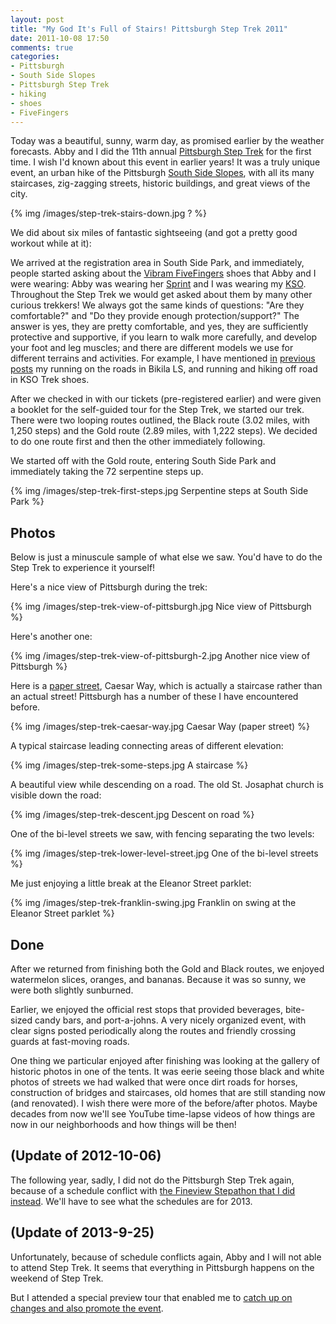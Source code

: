 ```yaml
---
layout: post
title: "My God It's Full of Stairs! Pittsburgh Step Trek 2011"
date: 2011-10-08 17:50
comments: true
categories: 
- Pittsburgh
- South Side Slopes
- Pittsburgh Step Trek
- hiking
- shoes
- FiveFingers
---
```

Today was a beautiful, sunny, warm day, as promised earlier by the weather forecasts.  Abby and I did the 11th annual [Pittsburgh Step Trek](http://www.southsideslopes.org/steptrek) for the first time. I wish I'd known about this event in earlier years! It was a truly unique event, an urban hike of the Pittsburgh [South Side Slopes](http://www.wqed.org/tv/sebak/neighborhoods/so_side.php), with all its many staircases, zig-zagging streets, historic buildings, and great views of the city.

{% img /images/step-trek-stairs-down.jpg ? %}

We did about six miles of fantastic sightseeing (and got a pretty good workout while at it):

<!--more-->

We arrived at the registration area in South Side Park, and immediately, people started asking about the [Vibram FiveFingers](www.vibramfivefingers.com/) shoes that Abby and I were wearing: Abby was wearing her [Sprint](http://www.vibramfivefingers.com/products/Five-Fingers-Sprint-Womens.htm) and I was wearing my [KSO](http://www.vibramfivefingers.com/products/Five-Fingers-KSO-Mens.htm). Throughout the Step Trek we would get asked about them by many other curious trekkers! We always got the same kinds of questions: "Are they comfortable?" and "Do they provide enough protection/support?" The answer is yes, they are pretty comfortable, and yes, they are sufficiently protective and supportive, if you learn to walk more carefully, and develop your foot and leg muscles; and there are different models we use for different terrains and activities.  For example, I have mentioned [in](/blog/2011/09/23/happiness-is-finishing-39th-of-43-men-in-a-race/) [previous](/blog/2011/09/25/blistered-but-blissful-in-the-burgh/) [posts](/blog/2011/10/01/run-shadyside-5k-outrunning-mickey-mouse-and-lending-a-trumpet/) my running on the roads in Bikila LS, and running and hiking off road in KSO Trek shoes.

After we checked in with our tickets (pre-registered earlier) and were given a booklet for the self-guided tour for the Step Trek, we started our trek. There were two looping routes outlined, the Black route (3.02 miles, with 1,250 steps) and the Gold route (2.89 miles, with 1,222 steps). We decided to do one route first and then the other immediately following.

We started off with the Gold route, entering South Side Park and immediately taking the 72 serpentine steps up.

{% img /images/step-trek-first-steps.jpg Serpentine steps at South Side Park %}

## Photos

Below is just a minuscule sample of what else we saw. You'd have to do the Step Trek to experience it yourself!

Here's a nice view of Pittsburgh during the trek:

{% img /images/step-trek-view-of-pittsburgh.jpg Nice view of Pittsburgh %}

Here's another one:

{% img /images/step-trek-view-of-pittsburgh-2.jpg Another nice view of Pittsburgh %}

Here is a [paper street](http://en.wikipedia.org/wiki/Paper_street), Caesar Way, which is actually a staircase rather than an actual street! Pittsburgh has a number of these I have encountered before.

{% img /images/step-trek-caesar-way.jpg Caesar Way (paper street) %}

A typical staircase leading connecting areas of different elevation:

{% img /images/step-trek-some-steps.jpg A staircase %}

A beautiful view while descending on a road. The old St. Josaphat church is visible down the road:

{% img /images/step-trek-descent.jpg Descent on road %}

One of the bi-level streets we saw, with fencing separating the two levels:

{% img /images/step-trek-lower-level-street.jpg One of the bi-level streets %}

Me just enjoying a little break at the Eleanor Street parklet:

{% img /images/step-trek-franklin-swing.jpg Franklin on swing at the Eleanor Street parklet %}

## Done

After we returned from finishing both the Gold and Black routes, we enjoyed watermelon slices, oranges, and bananas. Because it was so sunny, we were both slightly sunburned.

Earlier, we enjoyed the official rest stops that provided beverages, bite-sized candy bars, and port-a-johns. A very nicely organized event, with clear signs posted periodically along the routes and friendly crossing guards at fast-moving roads.

One thing we particular enjoyed after finishing was looking at the gallery of historic photos in one of the tents. It was eerie seeing those black and white photos of streets we had walked that were once dirt roads for horses, construction of bridges and staircases, old homes that are still standing now (and renovated). I wish there were more of the before/after photos. Maybe decades from now we'll see YouTube time-lapse videos of how things are now in our neighborhoods and how things will be then!

## (Update of 2012-10-06)

The following year, sadly, I did not do the Pittsburgh Step Trek again, because of a schedule conflict with [the Fineview Stepathon that I did instead](/blog/2012/10/06/the-fineview-stepathon-2012-pittsburghs-grueling-urban-trail-race/). We'll have to see what the schedules are for 2013.

## (Update of 2013-9-25)

Unfortunately, because of schedule conflicts again, Abby and I will not able to attend Step Trek. It seems that everything in Pittsburgh happens on the weekend of Step Trek.

But I attended a special preview tour that enabled me to [catch up on changes and also promote the event](/blog/2013/09/25/why-you-should-go-out-to-the-pittsburgh-south-side-slopes-step-trek/).
